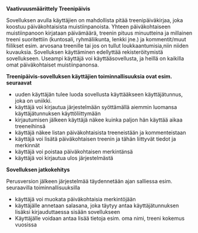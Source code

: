 

**Vaativuusmäärittely Treenipäivis**

Sovelluksen avulla käyttäjien on mahdollista pitää treenipäiväkirjaa, joka koostuu päiväkohtaisista muistiinpanoista. 
Yhteen päiväkohtaiseen muistiinpanoon kirjataan päivämäärä, treenin pituus minuutteina ja millainen treeni suoritettiin
(kuntosali, ryhmäliikunta, lenkki jne.) ja kommentit/muut fiilikset esim. arvosana treenille tai jos on tullut loukkaantumisia,niin niiden kuvauksia. Sovelluksen käyttäminen edellyttää rekisteröitymistä sovellukseen. Useampi käyttäjä voi käyttääsovellusta, ja heillä on kaikilla omat päiväkohtaiset muistiinpanonsa.

__Treenipäivis-sovelluksen käyttäjien toiminnallisuuksia ovat esim. seuraavat__

 - uuden käyttäjän tulee luoda sovellusta käyttääkseen käyttäjätunnus, joka on uniikki.
 - käyttäjä voi kirjautua järjestelmään syöttämällä aiemmin luomansa käyttäjätunnuksen käyttöliittymään
 - kirjautumisen jälkeen käyttäjä näkee kuinka paljon hän käyttää aikaa treeneihinsä
 - käyttäjä näkee listan päiväkohtaisista treeneistään ja kommenteistaan
 - käyttäjä voi lisätä päiväkohtaisen treenin ja tähän liittyvät tiedot ja merkinnät
 - käyttäjä voi poistaa päiväkohtaisen merkintänsä
 - käyttäjä voi kirjautua ulos järjestelmästä

__Sovelluksen jatkokehitys__

Perusversion jälkeen järjestelmää täydennetään ajan salliessa esim. seuraavilla toiminnallisuuksilla

- käyttäjä voi muokata päiväkohtaisia merkintöjään
- käyttäjälle annetaan salasana, joka täytyy antaa käyttäjätunnuksen lisäksi kirjauduttaessa sisään sovellukseen
- Käyttäjälle voidaan antaa lisää tietoja esim. oma nimi, treeni kokemus vuosissa

